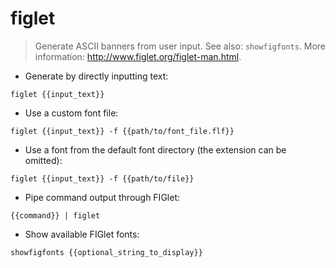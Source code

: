 # figlet

> Generate ASCII banners from user input.
> See also: `showfigfonts`.
> More information: <http://www.figlet.org/figlet-man.html>.

- Generate by directly inputting text:

`figlet {{input_text}}`

- Use a custom font file:

`figlet {{input_text}} -f {{path/to/font_file.flf}}`

- Use a font from the default font directory (the extension can be omitted):

`figlet {{input_text}} -f {{path/to/file}}`

- Pipe command output through FIGlet:

`{{command}} | figlet`

- Show available FIGlet fonts:

`showfigfonts {{optional_string_to_display}}`
